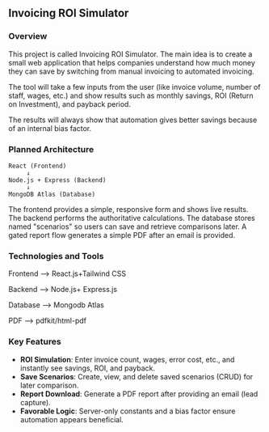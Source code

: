 ## Invoicing ROI Simulator

### Overview

This project is called Invoicing ROI Simulator.
The main idea is to create a small web application that helps companies understand how much money they can save by switching from manual invoicing to automated invoicing.

The tool will take a few inputs from the user (like invoice volume, number of staff, wages, etc.) and show results such as monthly savings, ROI (Return on Investment), and payback period.

The results will always show that automation gives better savings because of an internal bias factor.

### Planned Architecture

```
React (Frontend)
     ↓
Node.js + Express (Backend)
     ↓
MongoDB Atlas (Database)
```

The frontend provides a simple, responsive form and shows live results. The backend performs the authoritative calculations. The database stores named "scenarios" so users can save and retrieve comparisons later. A gated report flow generates a simple PDF after an email is provided.

### Technologies and Tools

Frontend --> React.js+Tailwind CSS

Backend --> Node.js+ Express.js

Database --> Mongodb Atlas

PDF --> pdfkit/html-pdf

### Key Features 
- **ROI Simulation**: Enter invoice count, wages, error cost, etc., and instantly see savings, ROI, and payback.
- **Save Scenarios**: Create, view, and delete saved scenarios (CRUD) for later comparison.
- **Report Download**: Generate a PDF report after providing an email (lead capture).
- **Favorable Logic**: Server-only constants and a bias factor ensure automation appears beneficial.

